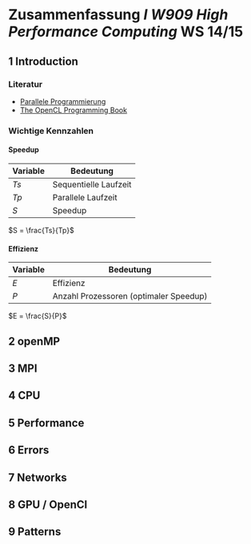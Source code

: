 # Zusammenfassung _I W909 High Performance Computing_ WS 14/15



## 1 Introduction

### Literatur

* [Parallele Programmierung](http://link.springer.com/book/10.1007%2F978-3-642-13604-7)
* [The OpenCL Programming Book](http://www.fixstars.com/en/opencl/book/)

### Wichtige Kennzahlen

#### Speedup

| Variable | Bedeutung |
|--|--|
| $Ts$ | Sequentielle Laufzeit |
| $Tp$ | Parallele Laufzeit |
| $S$  | Speedup |

$S = \frac{Ts}{Tp}$


#### Effizienz

| Variable | Bedeutung |
|--|--|
|$E$ | Effizienz |
|$P$ | Anzahl Prozessoren (optimaler Speedup) |

$E = \frac{S}{P}$

## 2 openMP



## 3 MPI



## 4 CPU



## 5 Performance



## 6 Errors



## 7 Networks



## 8 GPU / OpenCl



## 9 Patterns




